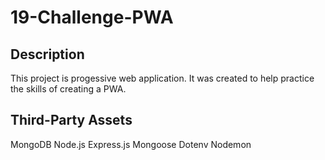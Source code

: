 # 19-Challenge-PWA

## Description

This project is progessive web application. It was created to help practice the skills of creating a PWA.

## Third-Party Assets

MongoDB
Node.js
Express.js
Mongoose
Dotenv
Nodemon
